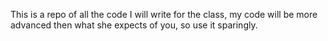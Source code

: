 This is a repo of all the code I will write for the class, my code will be more advanced then what she expects of you, so use it sparingly.
